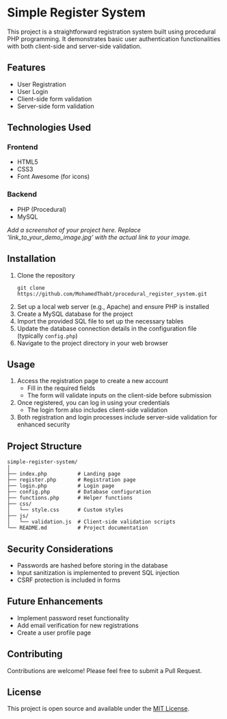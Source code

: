 # Simple Register System

This project is a straightforward registration system built using procedural PHP programming. It demonstrates basic user authentication functionalities with both client-side and server-side validation.

## Features

- User Registration
- User Login
- Client-side form validation
- Server-side form validation

## Technologies Used

### Frontend
- HTML5
- CSS3
- Font Awesome (for icons)

### Backend
- PHP (Procedural)
- MySQL

*Add a screenshot of your project here. Replace 'link_to_your_demo_image.jpg' with the actual link to your image.*

## Installation

1. Clone the repository
   ```
   git clone https://github.com/MohamedThabt/procedural_register_system.git
   ```
2. Set up a local web server (e.g., Apache) and ensure PHP is installed
3. Create a MySQL database for the project
4. Import the provided SQL file to set up the necessary tables
5. Update the database connection details in the configuration file (typically `config.php`)
6. Navigate to the project directory in your web browser

## Usage
1. Access the registration page to create a new account
   - Fill in the required fields
   - The form will validate inputs on the client-side before submission
2. Once registered, you can log in using your credentials
   - The login form also includes client-side validation
3. Both registration and login processes include server-side validation for enhanced security

## Project Structure

```
simple-register-system/
│
├── index.php          # Landing page
├── register.php       # Registration page
├── login.php          # Login page
├── config.php         # Database configuration
├── functions.php      # Helper functions
├── css/
│   └── style.css      # Custom styles
├── js/
│   └── validation.js  # Client-side validation scripts
└── README.md          # Project documentation
```

## Security Considerations

- Passwords are hashed before storing in the database
- Input sanitization is implemented to prevent SQL injection
- CSRF protection is included in forms

## Future Enhancements

- Implement password reset functionality
- Add email verification for new registrations
- Create a user profile page

## Contributing

Contributions are welcome! Please feel free to submit a Pull Request.

## License

This project is open source and available under the [MIT License](LICENSE).
